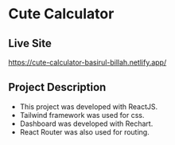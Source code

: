 # Cute Calculator

## Live Site

https://cute-calculator-basirul-billah.netlify.app/

## Project Description
* This project was developed with ReactJS.
* Tailwind framework was used for css.
* Dashboard was developed with Rechart.
* React Router was also used for routing.